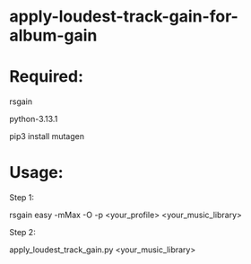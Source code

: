 # apply-loudest-track-gain-for-album-gain

# Required:

rsgain

python-3.13.1

pip3 install mutagen



# Usage:

Step 1:

rsgain easy -mMax -O -p <your_profile> <your_music_library>

Step 2:

apply_loudest_track_gain.py <your_music_library>
